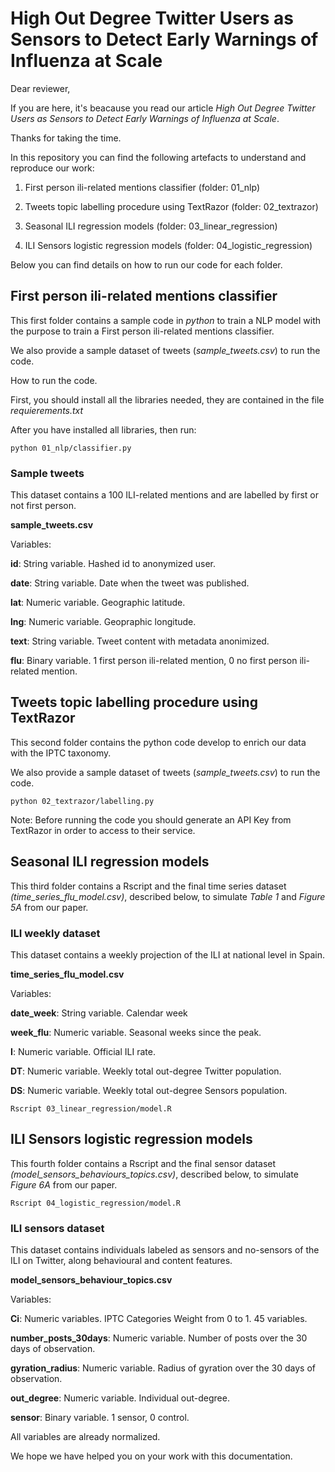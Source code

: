 # High Out Degree Twitter Users as Sensors to Detect Early Warnings of Influenza at Scale

Dear reviewer,

If you are here, it's beacause you read our article _High Out Degree Twitter Users as Sensors to Detect Early Warnings of Influenza at Scale_.

Thanks for taking the time.

In this repository you can find the following artefacts to understand and reproduce our work:

1. First person ili-related mentions classifier (folder: 01_nlp)

2. Tweets topic labelling procedure using TextRazor (folder: 02_textrazor)

3. Seasonal ILI regression models (folder: 03_linear_regression)

4. ILI Sensors logistic regression models (folder: 04_logistic_regression)

Below you can find details on how to run our code for each folder.

## First person ili-related mentions classifier

This first folder contains a sample code in _python_ to train a NLP model with the purpose to train a First person ili-related mentions classifier.

We also provide a sample dataset of tweets (_sample_tweets.csv_) to run the code.

How to run the code.

First, you should install all the libraries needed, they are contained in the file _requierements.txt_

After you have installed all libraries, then run:

```
python 01_nlp/classifier.py

```


### Sample tweets

This dataset contains a 100 ILI-related mentions and are labelled by first or not first person.

**sample_tweets.csv**

Variables:

**id**: String variable. Hashed id to anonymized user.

**date**: String variable. Date when the tweet was published.

**lat**: Numeric variable. Geographic latitude.

**lng**: Numeric variable. Geopraphic longitude.

**text**: String variable. Tweet content with metadata anonimized.

**flu**: Binary variable. 1 first person ili-related mention, 0 no first person ili-related mention.


## Tweets topic labelling procedure using TextRazor

This second folder contains the python code develop to enrich our data with the IPTC taxonomy.

We also provide a sample dataset of tweets (_sample_tweets.csv_) to run the code.


```
python 02_textrazor/labelling.py

```

Note: Before running the code you should generate an API Key from TextRazor in order to access to their service.


## Seasonal ILI regression models

This third folder contains a Rscript and the final time series dataset _(time_series_flu_model.csv)_, described below, to simulate _Table 1_ and _Figure 5A_ from our paper.

### ILI weekly dataset

This dataset contains a weekly projection of the ILI at national level in Spain.

**time_series_flu_model.csv**

Variables:

**date_week**: String variable. Calendar week 

**week_flu**: Numeric variable. Seasonal weeks since the peak.

**I**: Numeric variable. Official ILI rate.

**DT**: Numeric variable. Weekly total out-degree Twitter population.

**DS**: Numeric variable. Weekly total out-degree Sensors population.


```
Rscript 03_linear_regression/model.R

```

## ILI Sensors logistic regression models 


This fourth folder contains a Rscript and the final sensor dataset _(model_sensors_behaviours_topics.csv)_, described below, to simulate  _Figure 6A_ from our paper.


```
Rscript 04_logistic_regression/model.R

```

### ILI sensors  dataset

This dataset contains individuals labeled as sensors and no-sensors of the ILI on Twitter, along behavioural and content features.

**model_sensors_behaviour_topics.csv**

Variables: 

**Ci**:  Numeric variables. IPTC Categories Weight from 0 to 1. 45 variables.

**number_posts_30days**: Numeric variable. Number of posts over the 30 days of observation.

**gyration_radius**: Numeric variable. Radius of gyration over the 30 days of observation.

**out_degree**: Numeric variable. Individual out-degree.

**sensor**: Binary variable. 1 sensor, 0 control.

All variables are already normalized.





We hope we have helped you on your work with this documentation. 